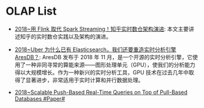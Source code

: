 # OLAP List

- [2018~用 Flink 取代 Spark Streaming！知乎实时数仓架构演进](https://mp.weixin.qq.com/s/e8lsGyl8oVtfg6HhXyIe4A): 本文主要讲述知乎的实时数仓实践以及架构的演进。

- [2018~Uber 为什么已有 Elasticsearch，我们还要重造实时分析引擎 AresDB？](https://mp.weixin.qq.com/s/Hpy76P0spGJcDmmBCq2vpA): AresDB 发布于 2018 年 11 月，是一个开源的实时分析引擎，它使用了一种非同寻常的算能来源——图形处理单元（GPU），使我们的分析能力得以大规模增长。作为一种新兴的实时分析工具，GPU 技术在过去几年中取得了显著进步，非常适用于实时计算和并行数据处理。

- [2018~Scalable Push-Based Real-Time Queries on Top of Pull-Based Databases #Paper#](https://www.dropbox.com/s/6tnbrylf86w5e0x/wingerath_dissertation.pdf?dl=0)
